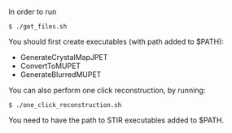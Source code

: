 In order to run
```
$ ./get_files.sh
```
You should first create executables (with path added to $PATH):

* GenerateCrystalMapJPET
* ConvertToMUPET
* GenerateBlurredMUPET

You can also perform one click reconstruction, by running:
```
$ ./one_click_reconstruction.sh
```
You need to have the path to STIR executables added to $PATH.